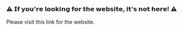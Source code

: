 <h3>⚠️ 𝗜𝗳 𝘆𝗼𝘂'𝗿𝗲 𝗹𝗼𝗼𝗸𝗶𝗻𝗴 𝗳𝗼𝗿 𝘁𝗵𝗲 𝘄𝗲𝗯𝘀𝗶𝘁𝗲, 𝗶𝘁'𝘀 𝗻𝗼𝘁 𝗵𝗲𝗿𝗲! ⚠️</h3>

Please visit this link for the website. 
